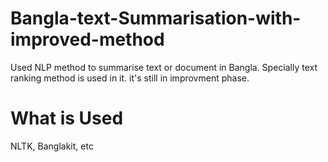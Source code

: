 # Bangla-text-Summarisation-with-improved-method
Used NLP method to summarise text or document in Bangla. Specially text ranking method is used in it. it's still in improvment phase.

# What is Used
NLTK, 
Banglakit, 
etc

